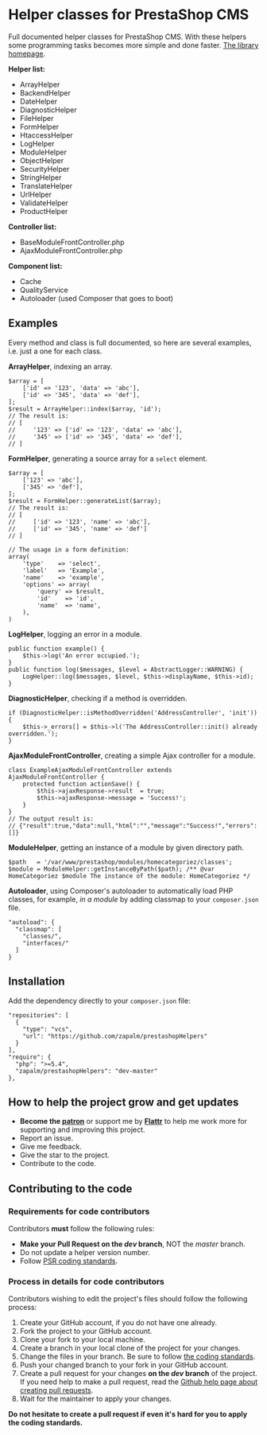 # Helper classes for PrestaShop CMS
Full documented helper classes for PrestaShop CMS.
With these helpers some programming tasks becomes more simple and done faster.
[The library homepage][5].

**Helper list:**
- ArrayHelper
- BackendHelper
- DateHelper
- DiagnosticHelper
- FileHelper
- FormHelper
- HtaccessHelper
- LogHelper
- ModuleHelper
- ObjectHelper
- SecurityHelper
- StringHelper
- TranslateHelper
- UrlHelper
- ValidateHelper
- ProductHelper

**Controller list:**
- BaseModuleFrontController.php
- AjaxModuleFrontController.php

**Component list:**
- Cache
- QualityService
- Autoloader (used Composer that goes to boot)

## Examples
Every method and class is full documented, so here are several examples, i.e. just a one for each class. 

**ArrayHelper**, indexing an array.
~~~
$array = [
    ['id' => '123', 'data' => 'abc'],
    ['id' => '345', 'data' => 'def'],
];
$result = ArrayHelper::index($array, 'id');
// The result is:
// [
//     '123' => ['id' => '123', 'data' => 'abc'],
//     '345' => ['id' => '345', 'data' => 'def'],
// ]
~~~ 

**FormHelper**, generating a source array for a `select` element. 
~~~
$array = [
    ['123' => 'abc'],
    ['345' => 'def'],
];
$result = FormHelper::generateList($array);
// The result is:
// [
//     ['id' => '123', 'name' => 'abc'],
//     ['id' => '345', 'name' => 'def']
// ]

// The usage in a form definition:
array(
    'type'    => 'select',
    'label'   => 'Example',
    'name'    => 'example',
    'options' => array(
        'query' => $result,
        'id'    => 'id',
        'name'  => 'name',
    ),
)
~~~

**LogHelper**, logging an error in a module.
~~~
public function example() {
    $this->log('An error occupied.');
}
public function log($messages, $level = AbstractLogger::WARNING) {
    LogHelper::log($messages, $level, $this->displayName, $this->id);
}
~~~

**DiagnosticHelper**, checking if a method is overridden.
~~~
if (DiagnosticHelper::isMethodOverridden('AddressController', 'init')) {
    $this->_errors[] = $this->l('The AddressController::init() already overridden.');
}
~~~

**AjaxModuleFrontController**, creating a simple Ajax controller for a module.
~~~
class ExampleAjaxModuleFrontController extends AjaxModuleFrontController {
    protected function actionSave() {
        $this->ajaxResponse->result  = true;
        $this->ajaxResponse->message = 'Success!';
    }
}
// The output result is:
// {"result":true,"data":null,"html":"","message":"Success!","errors":[]}
~~~

**ModuleHelper**, getting an instance of a module by given directory path.
~~~
$path   = '/var/www/prestashop/modules/homecategoriez/classes'; 
$module = ModuleHelper::getInstanceByPath($path); /** @var HomeCategoriez $module The instance of the module: HomeCategoriez */
~~~

**Autoloader**, using Composer's autoloader to automatically load PHP classes, for example, *in a module* by adding classmap to your `composer.json` file.
~~~
"autoload": {
  "classmap": [
    "classes/",
    "interfaces/"
  ]
}
~~~

## Installation
Add the dependency directly to your `composer.json` file:
```
"repositories": [
  {
    "type": "vcs",
    "url": "https://github.com/zapalm/prestashopHelpers"
  }
],
"require": {
  "php": ">=5.4",
  "zapalm/prestashopHelpers": "dev-master"
},
```

## How to help the project grow and get updates
* **Become the [patron][2]** or support me by **[Flattr][6]** to help me work more for supporting and improving this project.
* Report an issue.
* Give me feedback.
* Give the star to the project.
* Contribute to the code.

## Contributing to the code

### Requirements for code contributors 

Contributors **must** follow the following rules:

* **Make your Pull Request on the *dev* branch**, NOT the *master* branch.
* Do not update a helper version number.
* Follow [PSR coding standards][1].

### Process in details for code contributors

Contributors wishing to edit the project's files should follow the following process:

1. Create your GitHub account, if you do not have one already.
2. Fork the project to your GitHub account.
3. Clone your fork to your local machine.
4. Create a branch in your local clone of the project for your changes.
5. Change the files in your branch. Be sure to follow [the coding standards][1].
6. Push your changed branch to your fork in your GitHub account.
7. Create a pull request for your changes **on the *dev* branch** of the project.
   If you need help to make a pull request, read the [Github help page about creating pull requests][4].
8. Wait for the maintainer to apply your changes.

**Do not hesitate to create a pull request if even it's hard for you to apply the coding standards.**

[1]: https://www.php-fig.org/psr/
[2]: https://www.patreon.com/zapalm
[4]: https://help.github.com/articles/about-pull-requests/
[5]: https://prestashop.modulez.ru/en/tools-scripts/53-helper-classes-for-prestashop.html
[6]: https://flattr.com/@zapalm